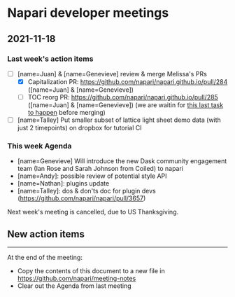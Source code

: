 # Napari developer meetings

## 2021-11-18

### Last week's action items
- [ ] [name=Juan] & [name=Genevieve] review & merge Melissa's PRs
  - [x] Capitalization PR: https://github.com/napari/napari.github.io/pull/284 ([name=Juan] & [name=Genevieve])
  - [ ] TOC reorg PR: https://github.com/napari/napari.github.io/pull/285 ([name=Juan] & [name=Genevieve]) (we are waitin for [this last task to happen](https://github.com/napari/napari.github.io/pull/285#issuecomment-970480118) before merging)
- [ ] [name=Talley] Put smaller subset of lattice light sheet demo data (with just 2 timepoints) on dropbox for tutorial CI

### This week Agenda

- [name=Genevieve] Will introduce the new Dask community engagement team (Ian Rose and Sarah Johnson from Coiled) to napari
- [name=Andy]: possible review of potential style API
- [name=Nathan]: plugins update
- [name=Talley]: dos & don'ts doc for plugin devs (https://github.com/napari/napari/pull/3657)

Next week's meeting is cancelled, due to US Thanksgiving.

## New action items



------

At the end of the meeting:
- Copy the contents of this document to a new file in https://github.com/napari/meeting-notes
- Clear out the Agenda from last meeting

